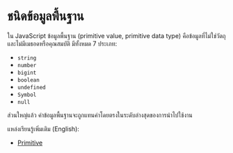 # ชนิดข้อมูลพื้นฐาน

ใน JavaScript ข้อมูลพื้นฐาน (primitive value, primitive data type) คือข้อมูลที่ไม่ใช่วัตถุและไม่มีเมธอดหรือคุณสมบัติ มีทั้งหมด 7 ประเภท:

- `string`
- `number`
- `bigint`
- `boolean`
- `undefined`
- `Symbol`
- `null`

ส่วนใหญ่แล้ว ค่าข้อมูลพื้นฐานจะถูกแทนค่าโดยตรงในระดับล่างสุดของการนำไปใช้งาน

แหล่งเรียนรู้เพิ่มเติม (English):

- [Primitive](https://developer.mozilla.org/en-US/docs/Glossary/Primitive)
